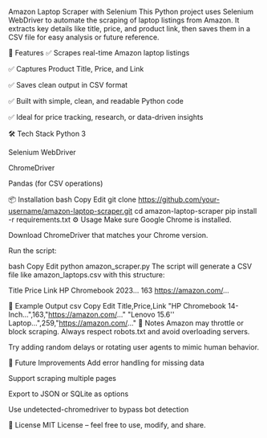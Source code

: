 Amazon Laptop Scraper with Selenium
This Python project uses Selenium WebDriver to automate the scraping of laptop listings from Amazon. It extracts key details like title, price, and product link, then saves them in a CSV file for easy analysis or future reference.

🚀 Features
✅ Scrapes real-time Amazon laptop listings

✅ Captures Product Title, Price, and Link

✅ Saves clean output in CSV format

✅ Built with simple, clean, and readable Python code

✅ Ideal for price tracking, research, or data-driven insights

🛠️ Tech Stack
Python 3

Selenium WebDriver

ChromeDriver

Pandas (for CSV operations)

📦 Installation
bash
Copy
Edit
git clone https://github.com/your-username/amazon-laptop-scraper.git
cd amazon-laptop-scraper
pip install -r requirements.txt
⚙️ Usage
Make sure Google Chrome is installed.

Download ChromeDriver that matches your Chrome version.

Run the script:

bash
Copy
Edit
python amazon_scraper.py
The script will generate a CSV file like amazon_laptops.csv with this structure:

Title	Price	Link
HP Chromebook 2023...	163	https://amazon.com/...

🧠 Example Output
csv
Copy
Edit
Title,Price,Link
"HP Chromebook 14-Inch...",163,"https://amazon.com/..."
"Lenovo 15.6'' Laptop...",259,"https://amazon.com/..."
📌 Notes
Amazon may throttle or block scraping. Always respect robots.txt and avoid overloading servers.

Try adding random delays or rotating user agents to mimic human behavior.

🔮 Future Improvements
Add error handling for missing data

Support scraping multiple pages

Export to JSON or SQLite as options

Use undetected-chromedriver to bypass bot detection

📄 License
MIT License – feel free to use, modify, and share.

